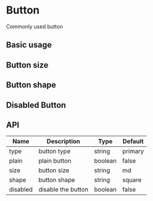 # Button

Commonly used button

## Basic usage

<preview path="../examples/button/basic.vue" title="Basic usage" description=""></preview>

## Button size

<preview path="../examples/button/size.vue" title="Button size" description=""></preview>

## Button shape

<preview path="../examples/button/shape.vue" title="Button shape" description=""></preview>

## Disabled Button

<preview path="../examples/button/disabled.vue" title="Button disabled" description=""></preview>

## API

| Name     | Description        | Type    | Default |
| -------- | ------------------ | ------- | ------- |
| type     | button type        | string  | primary |
| plain    | plain button       | boolean | false   |
| size     | button size        | string  | md      |
| shape    | button shape       | string  | square  |
| disabled | disable the button | boolean | false   |
